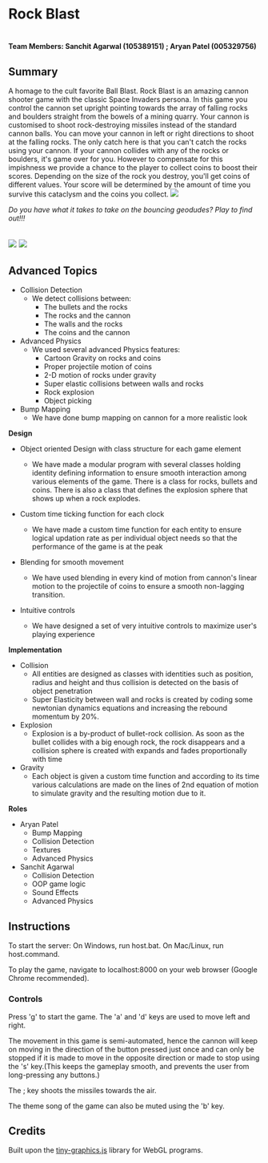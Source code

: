 ##
# **Rock Blast**

#

**Team Members: Sanchit Agarwal (105389151) ; Aryan Patel (005329756)**

## **Summary**

A homage to the cult favorite Ball Blast. Rock Blast is an amazing cannon shooter game with the classic Space Invaders persona. In this game you control the cannon set upright pointing towards the array of falling rocks and boulders straight from the bowels of a mining quarry. Your cannon is customised to shoot rock-destroying missiles instead of the standard cannon balls. You can move your cannon in left or right directions to shoot at the falling rocks. The only catch here is that you can&#39;t catch the rocks using your cannon. If your cannon collides with any of the rocks or boulders, it&#39;s game over for you. However to compensate for this impishness we provide a chance to the player to collect coins to boost their scores. Depending on the size of the rock you destroy, you&#39;ll get coins of different values. Your score will be determined by the amount of time you survive this cataclysm and the coins you collect. ![](RackMultipart20210321-4-dv0tx6_html_5193f235123bcf33.png)

_Do you have what it takes to take on the bouncing geodudes? Play to find out!!!_

## ![](RackMultipart20210321-4-dv0tx6_html_815e459a6fcc3042.png) ![](RackMultipart20210321-4-dv0tx6_html_46487124cab5e8d2.png)

##


## **Advanced Topics**

- Collision Detection
  - We detect collisions between:
    - The bullets and the rocks
    - The rocks and the cannon
    - The walls and the rocks
    - The coins and the cannon
- Advanced Physics
  - We used several advanced Physics features:
    - Cartoon Gravity on rocks and coins
    - Proper projectile motion of coins
    - 2-D motion of rocks under gravity
    - Super elastic collisions between walls and rocks
    - Rock explosion
    - Object picking
- Bump Mapping
  - We have done bump mapping on cannon for a more realistic look

**Design**

- Object oriented Design with class structure for each game element

  - We have made a modular program with several classes holding identity defining information to ensure smooth interaction among various elements of the game. There is a class for rocks, bullets and coins. There is also a class that defines the explosion sphere that shows up when a rock explodes.
- Custom time ticking function for each clock
  - We have made a custom time function for each entity to ensure logical updation rate as per individual object needs so that the performance of the game is at the peak
- Blending for smooth movement
  - We have used blending in every kind of motion from cannon&#39;s linear motion to the projectile of coins to ensure a smooth non-lagging transition.
- Intuitive controls
  - We have designed a set of very intuitive controls to maximize user&#39;s playing experience

**Implementation**

- Collision
  - All entities are designed as classes with identities such as position, radius and height and thus collision is detected on the basis of object penetration
  - Super Elasticity between wall and rocks is created by coding some newtonian dynamics equations and increasing the rebound momentum by 20%.
- Explosion
  - Explosion is a by-product of bullet-rock collision. As soon as the bullet collides with a big enough rock, the rock disappears and a collision sphere is created with expands and fades proportionally with time
- Gravity
  - Each object is given a custom time function and according to its time various calculations are made on the lines of 2nd equation of motion to simulate gravity and the resulting motion due to it.

**Roles**

- Aryan Patel
  - Bump Mapping
  - Collision Detection
  - Textures
  - Advanced Physics
- Sanchit Agarwal
  - Collision Detection
  - OOP game logic
  - Sound Effects
  - Advanced Physics

## **Instructions**

To start the server: On Windows, run host.bat. On Mac/Linux, run host.command.

To play the game, navigate to localhost:8000 on your web browser (Google Chrome recommended).

### **Controls**

Press &#39;g&#39; to start the game. The &#39;a&#39; and &#39;d&#39; keys are used to move left and right.

The movement in this game is semi-automated, hence the cannon will keep on moving in the direction of the button pressed just once and can only be stopped if it is made to move in the opposite direction or made to stop using the &#39;s&#39; key.(This keeps the gameplay smooth, and prevents the user from long-pressing any buttons.)

The ; key shoots the missiles towards the air.

The theme song of the game can also be muted using the &#39;b&#39; key.

## **Credits**

Built upon the [tiny-graphics.js](https://github.com/encyclopedia-of-code/tiny-graphics-js) library for WebGL programs.
